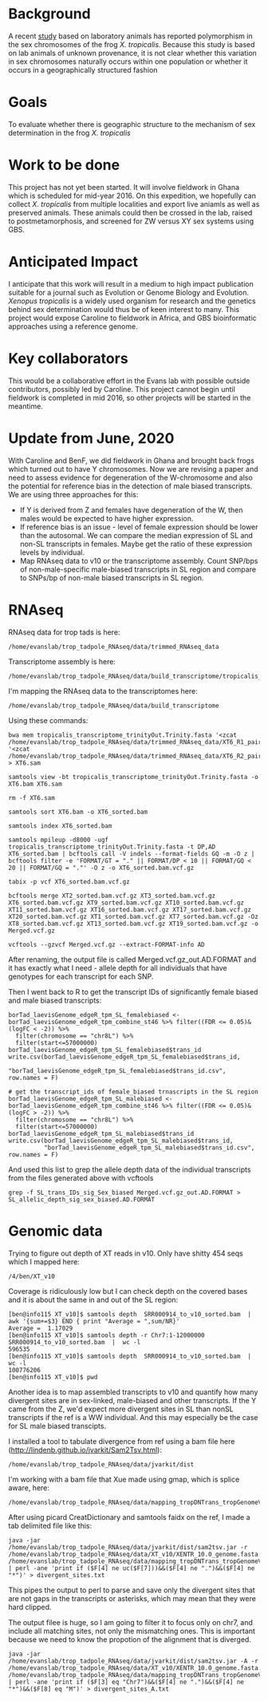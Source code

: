 # Background
A recent [study](http://www.pnas.org/content/112/34/E4752) based on laboratory animals has reported polymorphism in the sex chromosomes of the frog *X. tropicalis*.  Because this study is based on lab animals of unknown provenance, it is not clear whether this variation in sex chromosomes naturally occurs within one population or whether it occurs in a geographically structured fashion

# Goals
To evaluate whether there is geographic structure to the mechanism of sex determination in the frog *X. tropicalis*

# Work to be done
This project has not yet been started.  It will involve fieldwork in Ghana which is scheduled for mid-year 2016.  On this expedition, we hopefully can collect *X. tropicalis* from multiple localities and export live aniamls as well as preserved animals. These animals could then be crossed in the lab, raised to postmetamorphosis, and screened for ZW versus XY sex systems using GBS.

# Anticipated Impact
I anticipate that this work will result in a medium to high impact publication suitable for a journal such as Evolution or Genome Biology and Evolution.  *Xenopus tropicalis* is a widely used organism for research and the genetics behind sex determination would thus be of keen interest to many.  This project would expose Caroline to fieldwork in Africa, and GBS bioinformatic approaches using a reference genome.

# Key collaborators
This would be a collaborative effort in the Evans lab with possible outside contributors, possibly led by Caroline.  This project cannot begin until fieldwork is completed in mid 2016, so other projects will be started in the meantime.

# Update from June, 2020
With Caroline and BenF, we did fieldwork in Ghana and brought back frogs which turned out to have Y chromosomes.  Now we are revising a paper and need to assess evidence for degeneration of the W-chromosome and also the potential for reference bias in the detection of male biased transcripts.  We are using three approaches for this:
* If Y is derived from Z and females have degeneration of the W, then males would be expected to have higher expression. 
* If reference bias is an issue - level of female expression should be lower than the autosomal. We can compare the median expression of SL and non-SL transcripts in females. Maybe get the ratio of these expression levels by individual.
* Map RNAseq data to v10 or the transcriptome assembly. Count SNP/bps of non-male-specific male-biased transcripts in SL region and compare to SNPs/bp of non-male biased transcripts in SL region.

# RNAseq
RNAseq data for trop tads is here:
```
/home/evanslab/trop_tadpole_RNAseq/data/trimmed_RNAseq_data
```
Transcriptome assembly is here:
```
/home/evanslab/trop_tadpole_RNAseq/data/build_transcriptome/tropicalis_transcriptome_trinityOut.Trinity.fasta
```
I'm mapping the RNAseq data to the transcriptomes here:
```
/home/evanslab/trop_tadpole_RNAseq/data/build_transcriptome
```
Using these commands:
```
bwa mem tropicalis_transcriptome_trinityOut.Trinity.fasta '<zcat /home/evanslab/trop_tadpole_RNAseq/data/trimmed_RNAseq_data/XT6_R1_paired.fastq.gz' '<zcat /home/evanslab/trop_tadpole_RNAseq/data/trimmed_RNAseq_data/XT6_R2_paired.fastq.gz' > XT6.sam
```
```
samtools view -bt tropicalis_transcriptome_trinityOut.Trinity.fasta -o XT6.bam XT6.sam
```
```
rm -f XT6.sam
```
```
samtools sort XT6.bam -o XT6_sorted.bam
```
```
samtools index XT6_sorted.bam
```
```
samtools mpileup -d8000 -ugf tropicalis_transcriptome_trinityOut.Trinity.fasta -t DP,AD XT6_sorted.bam | bcftools call -V indels --format-fields GQ -m -O z | bcftools filter -e 'FORMAT/GT = "." || FORMAT/DP < 10 || FORMAT/GQ < 20 || FORMAT/GQ = "."' -O z -o XT6_sorted.bam.vcf.gz
```
```
tabix -p vcf XT6_sorted.bam.vcf.gz
```
```
bcftools merge XT2_sorted.bam.vcf.gz XT3_sorted.bam.vcf.gz XT6_sorted.bam.vcf.gz XT9_sorted.bam.vcf.gz XT10_sorted.bam.vcf.gz XT11_sorted.bam.vcf.gz XT16_sorted.bam.vcf.gz XT17_sorted.bam.vcf.gz XT20_sorted.bam.vcf.gz XT1_sorted.bam.vcf.gz XT7_sorted.bam.vcf.gz -Oz XT8_sorted.bam.vcf.gz XT13_sorted.bam.vcf.gz XT19_sorted.bam.vcf.gz -o Merged.vcf.gz
```
```
vcftools --gzvcf Merged.vcf.gz --extract-FORMAT-info AD
```
After renaming, the output file is called Merged.vcf.gz_out.AD.FORMAT and it has exactly what I need - allele depth for all individuals that have genotypes for each transcript for each SNP.

Then I went back to R to get the transcript IDs of significantly female biased and male biased transcripts:

```
borTad_laevisGenome_edgeR_tpm_SL_femalebiased <- borTad_laevisGenome_edgeR_tpm_combine_st46 %>% filter((FDR <= 0.05)& (logFC < -2)) %>% 
  filter(chromosome == "chr8L") %>%
  filter(start<=57000000) 
borTad_laevisGenome_edgeR_tpm_SL_femalebiased$trans_id
write.csv(borTad_laevisGenome_edgeR_tpm_SL_femalebiased$trans_id,
          "borTad_laevisGenome_edgeR_tpm_SL_femalebiased$trans_id.csv", row.names = F)
          
# get the transcript_ids of female_biased trnascripts in the SL region
borTad_laevisGenome_edgeR_tpm_SL_malebiased <- borTad_laevisGenome_edgeR_tpm_combine_st46 %>% filter((FDR <= 0.05)& (logFC > -2)) %>% 
  filter(chromosome == "chr8L") %>%
  filter(start<=57000000) 
borTad_laevisGenome_edgeR_tpm_SL_malebiased$trans_id
write.csv(borTad_laevisGenome_edgeR_tpm_SL_malebiased$trans_id,
          "borTad_laevisGenome_edgeR_tpm_SL_malebiased$trans_id.csv", row.names = F)
```          
And used this list to grep the allele depth data of the individual transcripts from the files generated above with vcftools

```
grep -f SL_trans_IDs_sig_Sex_biased Merged.vcf.gz_out.AD.FORMAT > SL_allelic_depth_sig_sex_biased.AD.FORMAT
```

# Genomic data
Trying to figure out depth of XT reads in v10.  Only have shitty 454 seqs which I mapped here:
```
/4/ben/XT_v10
```
Coverage is ridiculously low but I can check depth on the covered bases and it is about the same in and out of the SL region:

```
[ben@info115 XT_v10]$ samtools depth  SRR000914_to_v10_sorted.bam  |  awk '{sum+=$3} END { print "Average = ",sum/NR}'
Average =  1.17029
[ben@info115 XT_v10]$ samtools depth -r Chr7:1-12000000 SRR000914_to_v10_sorted.bam  |  wc -l
596535
[ben@info115 XT_v10]$ samtools depth  SRR000914_to_v10_sorted.bam  | wc -l
100776206
[ben@info115 XT_v10]$ pwd
```

Another idea is to map assembled transcripts to v10 and quantify how many divergent sites are in sex-linked, male-biased and other transcripts. If the Y came from the Z, we'd expect more divergent sites in SL than nonSL transcripts if the ref is a WW individual.  And this may especially be the case for SL male biased transcipts.

I installed a tool to tabulate divergence from ref using a bam file here (http://lindenb.github.io/jvarkit/Sam2Tsv.html):
```
/home/evanslab/trop_tadpole_RNAseq/data/jvarkit/dist
```
I'm working with a bam file that Xue made using gmap, which is splice aware, here:
```
/home/evanslab/trop_tadpole_RNAseq/data/mapping_tropDNTrans_tropGenomeV10_gmap
```
After using picard CreatDictionary and samtools faidx on the ref, I made a tab delimited file like this:
```
java -jar /home/evanslab/trop_tadpole_RNAseq/data/jvarkit/dist/sam2tsv.jar -r /home/evanslab/trop_tadpole_RNAseq/data/XT_v10/XENTR_10.0_genome.fasta.gz /home/evanslab/trop_tadpole_RNAseq/data/mapping_tropDNTrans_tropGenomeV10_gmap/tropDNTtrans_tropGenomeV10_gmap.bam | perl -ane 'print if ($F[4] ne uc($F[7]))&&($F[4] ne ".")&&($F[4] ne "*")' > divergent_sites.txt
```
This pipes the output to perl to parse and save only the divergent sites that are not gaps in the transcripts or asterisks, which may mean that they were hard clipped.

The output filee is huge, so I am going to filter it to focus only on chr7, and include all matching sites, not only the mismatching ones. This is important because we need to know the propotion of the alignment that is diverged.
```
java -jar /home/evanslab/trop_tadpole_RNAseq/data/jvarkit/dist/sam2tsv.jar -A -r /home/evanslab/trop_tadpole_RNAseq/data/XT_v10/XENTR_10.0_genome.fasta.gz /home/evanslab/trop_tadpole_RNAseq/data/mapping_tropDNTrans_tropGenomeV10_gmap/tropDNTtrans_tropGenomeV10_gmap.bam | perl -ane 'print if ($F[3] eq "Chr7")&&($F[4] ne ".")&&($F[4] ne "*")&&($F[8] eq "M")' > divergent_sites_A.txt
```

